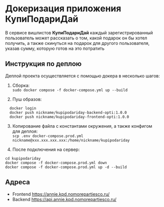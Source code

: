 # Докеризация приложения КупиПодариДай

В сервисе вишлистов **КупиПодариДай** каждый зарегистрированный пользователь может рассказать о том, какой подарок он бы хотел получить, а также скинуться на подарок для другого пользователя, указав сумму, которую готов на это потратить

## Инструкция по деплою

Деплой проекта осуществляется с помощью докера в несколько шагов:

1. Сборка:  
```sudo docker compose -f docker-compose.yml up --build```

2. Пуш образов:  
```
  docker login
  docker push nickname/kupipodariday-backend-opti:1.0.0
  docker push nickname/kupipodariday-frontend-opti:1.0.0
```

3. Копирование файла с константами окружения, а также конфигом для деплоя:  
```scp .env docker-compose.prod.yml nickname@xxx.xxx.xxx.xxx:/home/nickname/kupipodariday```

4. После подключения на сервер:  
```
cd kupipodariday
docker compose -f docker-compose.prod.yml down
docker compose -f docker-compose.prod.yml up -d --build
```

## Адреса
- Frontend https://annie.kpd.nomorepartiesco.ru/
- Backend https://api.annie.kpd.nomorepartiesco.ru/  
